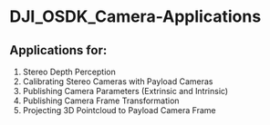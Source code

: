 # DJI_OSDK_Camera-Applications

## Applications for:
1. Stereo Depth Perception
2. Calibrating Stereo Cameras with Payload Cameras
3. Publishing Camera Parameters (Extrinsic and Intrinsic)
4. Publishing Camera Frame Transformation
5. Projecting 3D Pointcloud to Payload Camera Frame
 